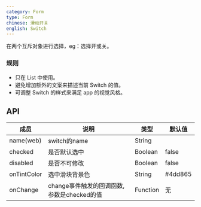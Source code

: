 ```yaml
---
category: Form
type: Form
chinese: 滑动开关
english: Switch
---
```



在两个互斥对象进行选择，eg：选择开或关。

### 规则
- 只在 List 中使用。
- 避免增加额外的文案来描述当前 Switch 的值。
- 可调整 Switch 的样式来满足 app 的视觉风格。


## API

| 成员        | 说明           | 类型         | 默认值       |
|------------|----------------|-------------|--------------|
| name(web)  | switch的name    | String   |      |
| checked    | 是否默认选中    | Boolean       |   false  |
| disabled   | 是否不可修改    | Boolean       |   false  |
| onTintColor   | 选中滑块背景色 | String       |  #4dd865  |
| onChange   | change事件触发的回调函数,参数是checked的值 | Function |  无  |
